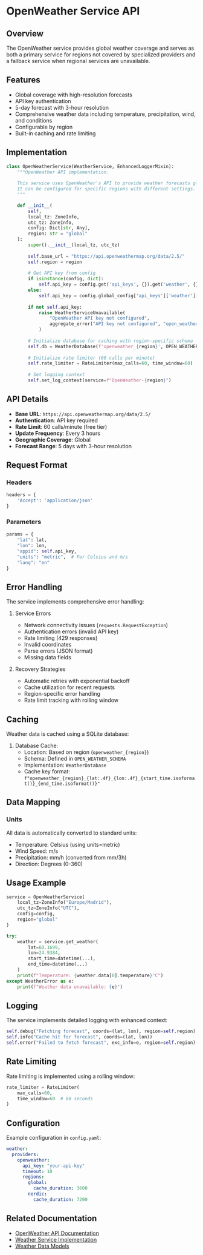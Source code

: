 # OpenWeather Service API

## Overview

The OpenWeather service provides global weather coverage and serves as both a primary service for regions not covered by specialized providers and a fallback service when regional services are unavailable.

## Features

- Global coverage with high-resolution forecasts
- API key authentication
- 5-day forecast with 3-hour resolution
- Comprehensive weather data including temperature, precipitation, wind, and conditions
- Configurable by region
- Built-in caching and rate limiting

## Implementation

```python
class OpenWeatherService(WeatherService, EnhancedLoggerMixin):
    """OpenWeather API implementation.
    
    This service uses OpenWeather's API to provide weather forecasts globally.
    It can be configured for specific regions with different settings.
    """

    def __init__(
        self,
        local_tz: ZoneInfo,
        utc_tz: ZoneInfo,
        config: Dict[str, Any],
        region: str = "global"
    ):
        super().__init__(local_tz, utc_tz)
        
        self.base_url = "https://api.openweathermap.org/data/2.5/"
        self.region = region
        
        # Get API key from config
        if isinstance(config, dict):
            self.api_key = config.get('api_keys', {}).get('weather', {}).get('openweather')
        else:
            self.api_key = config.global_config['api_keys']['weather']['openweather']
        
        if not self.api_key:
            raise WeatherServiceUnavailable(
                "OpenWeather API key not configured",
                aggregate_error("API key not configured", "open_weather", None)
            )
        
        # Initialize database for caching with region-specific schema
        self.db = WeatherDatabase(f'openweather_{region}', OPEN_WEATHER_SCHEMA)
        
        # Initialize rate limiter (60 calls per minute)
        self.rate_limiter = RateLimiter(max_calls=60, time_window=60)
        
        # Set logging context
        self.set_log_context(service=f"OpenWeather-{region}")
```

## API Details

- **Base URL**: `https://api.openweathermap.org/data/2.5/`
- **Authentication**: API key required
- **Rate Limit**: 60 calls/minute (free tier)
- **Update Frequency**: Every 3 hours
- **Geographic Coverage**: Global
- **Forecast Range**: 5 days with 3-hour resolution

## Request Format

### Headers

```python
headers = {
    'Accept': 'application/json'
}
```

### Parameters

```python
params = {
    "lat": lat,
    "lon": lon,
    "appid": self.api_key,
    "units": "metric",  # For Celsius and m/s
    "lang": "en"
}
```

## Error Handling

The service implements comprehensive error handling:

1. Service Errors
   - Network connectivity issues (`requests.RequestException`)
   - Authentication errors (invalid API key)
   - Rate limiting (429 responses)
   - Invalid coordinates
   - Parse errors (JSON format)
   - Missing data fields

2. Recovery Strategies
   - Automatic retries with exponential backoff
   - Cache utilization for recent requests
   - Region-specific error handling
   - Rate limit tracking with rolling window

## Caching

Weather data is cached using a SQLite database:

1. Database Cache:
   - Location: Based on region (`openweather_{region}`)
   - Schema: Defined in `OPEN_WEATHER_SCHEMA`
   - Implementation: `WeatherDatabase`
   - Cache key format: `f"openweather_{region}_{lat:.4f}_{lon:.4f}_{start_time.isoformat()}_{end_time.isoformat()}"`

## Data Mapping

### Units

All data is automatically converted to standard units:
- Temperature: Celsius (using units=metric)
- Wind Speed: m/s
- Precipitation: mm/h (converted from mm/3h)
- Direction: Degrees (0-360)

## Usage Example

```python
service = OpenWeatherService(
    local_tz=ZoneInfo("Europe/Madrid"),
    utc_tz=ZoneInfo("UTC"),
    config=config,
    region="global"
)

try:
    weather = service.get_weather(
        lat=60.1699,
        lon=24.9384,
        start_time=datetime(...),
        end_time=datetime(...)
    )
    print(f"Temperature: {weather.data[0].temperature}°C")
except WeatherError as e:
    print(f"Weather data unavailable: {e}")
```

## Logging

The service implements detailed logging with enhanced context:
```python
self.debug("Fetching forecast", coords=(lat, lon), region=self.region)
self.info("Cache hit for forecast", coords=(lat, lon))
self.error("Failed to fetch forecast", exc_info=e, region=self.region)
```

## Rate Limiting

Rate limiting is implemented using a rolling window:
```python
rate_limiter = RateLimiter(
    max_calls=60,
    time_window=60  # 60 seconds
)
```

## Configuration

Example configuration in `config.yaml`:
```yaml
weather:
  providers:
    openweather:
      api_key: "your-api-key"
      timeout: 10
      regions:
        global:
          cache_duration: 3600
        nordic:
          cache_duration: 7200
```

## Related Documentation

- [OpenWeather API Documentation](https://openweathermap.org/api/one-call-3)
- [Weather Service Implementation](../../services/weather/README.md)
- [Weather Data Models](../../services/weather/data-models.md)
``` 